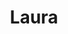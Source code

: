 ---
title: "Laura"
year: 1944
rating: 4
stars: "★★★★"
rewatched: false
permalink: "laura"
watched_on: 2022-06-21
---